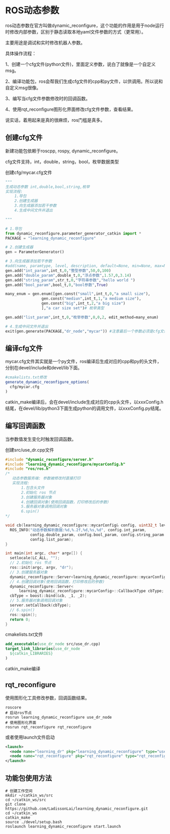 # ROS动态参数

ros动态参数在官方叫做dynamic_reconfigure，这个功能的作用是用于node运行时修改内部参数，区别于静态读取本地yaml文件参数的方式（更常用）。

主要用途是调试和实时修改机器人参数。

具体操作流程：

1、创建一个cfg文件(python文件)，里面定义参数，说白了就像是一个自定义msg。

2、编译功能包，ros会帮我们生成cfg文件的cpp和py文件，以供调用。所以说和自定义msg很像。

3、编写当cfg文件参数修改时的回调函数。

4、使用rqt_reconfigure图形化界面修改cfg文件参数，查看结果。

说实话，着用起来是真的很麻烦，ros门槛是真多。

## 创建cfg文件

新建功能包依赖于roscpp, rospy, dynamic_reconfigure。

cfg文件支持，int，double，string，bool，枚举数据类型

创建cfg/mycar.cfg文件

```python
"""
生成动态参数 int,double,bool,string,枚举
实现流程:
    1.导包
    2.创建生成器
    3.向生成器添加若干参数
    4.生成中间文件并退出

"""

# 1.导包
from dynamic_reconfigure.parameter_generator_catkin import *
PACKAGE = "learning_dynamic_reconfigure"

# 2.创建生成器
gen = ParameterGenerator()

# 3.向生成器添加若干参数
#add(name, paramtype, level, description, default=None, min=None, max=None, edit_method="")
gen.add("int_param",int_t,0,"整型参数",50,0,100)
gen.add("double_param",double_t,0,"浮点参数",1.57,0,3.14)
gen.add("string_param",str_t,0,"字符串参数","hello world ")
gen.add("bool_param",bool_t,0,"bool参数",True)                                                                                 

many_enum = gen.enum([gen.const("small",int_t,0,"a small size"),
                gen.const("mediun",int_t,1,"a medium size"),
                gen.const("big",int_t,2,"a big size")
                ],"a car size set")# 枚举类型

gen.add("list_param",int_t,0,"枚举参数",0,0,2, edit_method=many_enum)

# 4.生成中间文件并退出
exit(gen.generate(PACKAGE,"dr_node","mycar")) #注意最后一个参数必须是cfg文件名
```

## 编译cfg文件

mycar.cfg文件其实就是一个py文件，ros编译后生成对应的cpp和py的头文件，分别在devel/include和devel/lib下面。

```cmake
#cmakelists.txt修改
generate_dynamic_reconfigure_options(
  cfg/mycar.cfg
)
```

catkin_make编译后，会在devel/include生成对应的cpp头文件，以xxxConfig.h结尾，在devel/lib/python3下面生成python的调用文件，以xxxConfig.py结尾。

## 编写回调函数

当参数值发生变化时触发回调函数。

创建src/use_dr.cpp文件

```cpp
#include "dynamic_reconfigure/server.h"
#include "learning_dynamic_reconfigure/mycarConfig.h"
#include "ros/ros.h"
/*
   动态参数服务端: 参数被修改时直接打印
   实现流程:
       1.包含头文件
       2.初始化 ros 节点
       3.创建服务器对象
       4.创建回调对象(使用回调函数，打印修改后的参数)
       5.服务器对象调用回调对象
       6.spin()
*/

void cb(learning_dynamic_reconfigure::mycarConfig& config, uint32_t level) {
  ROS_INFO("动态参数解析数据:%d,%.2f,%d,%s,%d", config.int_param,
           config.double_param, config.bool_param, config.string_param.c_str(),
           config.list_param);
}

int main(int argc, char* argv[]) {
  setlocale(LC_ALL, "");
  // 2.初始化 ros 节点
  ros::init(argc, argv, "dr");
  // 3.创建服务器对象
  dynamic_reconfigure::Server<learning_dynamic_reconfigure::mycarConfig> server;
  // 4.创建回调对象(使用回调函数，打印修改后的参数)
  dynamic_reconfigure::Server<
      learning_dynamic_reconfigure::mycarConfig>::CallbackType cbType;
  cbType = boost::bind(&cb, _1, _2);
  // 5.服务器对象调用回调对象
  server.setCallback(cbType);
  // 6.spin()
  ros::spin();
  return 0;
}
```

cmakelists.txt文件

```cmake
add_executable(use_dr_node src/use_dr.cpp)
target_link_libraries(use_dr_node
  ${catkin_LIBRARIES}
)
```

catkin_make编译

## rqt_reconfigure

使用图形化工具修改参数，回调函数结果。

```shell
roscore
# 启动ros节点
rosrun learning_dynamic_reconfigure use_dr_node
# 使用图形化界面
rosrun rqt_reconfigure rqt_reconfigure
```

或者使用launch文件启动

```xml
<launch>
  <node name="learning_dr" pkg="learning_dynamic_reconfigure" type="use_dr_node" output="screen"/>
  <node name="rqt_reconfigure" pkg="rqt_reconfigure" type="rqt_reconfigure" />
</launch>
```

## 功能包使用方法

```shell
# 创建工作空间
mkdir ~/catkin_ws/src
cd ~/catkin_ws/src
git clone https://github.com/LadissonLai/learning_dynamic_reconfigure.git
cd ~/catkin_ws
catkin_make
source ./devel/setup.bash
roslaunch learning_dynamic_reconfigure start.launch
```

